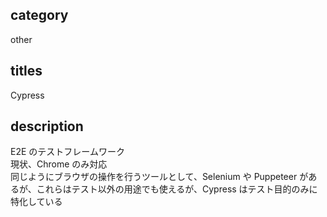## category

other

## titles

Cypress

## description

E2E のテストフレームワーク  
現状、Chrome のみ対応  
同じようにブラウザの操作を行うツールとして、Selenium や Puppeteer があるが、これらはテスト以外の用途でも使えるが、Cypress はテスト目的のみに特化している
